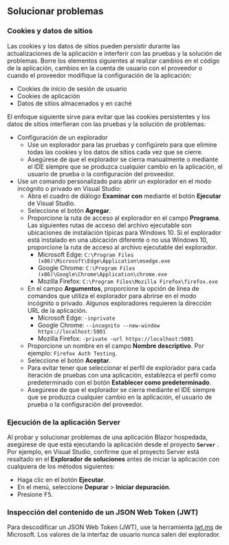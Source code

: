 ## <a name="troubleshoot"></a>Solucionar problemas

### <a name="cookies-and-site-data"></a>Cookies y datos de sitios

Las cookies y los datos de sitios pueden persistir durante las actualizaciones de la aplicación e interferir con las pruebas y la solución de problemas. Borre los elementos siguientes al realizar cambios en el código de la aplicación, cambios en la cuenta de usuario con el proveedor o cuando el proveedor modifique la configuración de la aplicación:

* Cookies de inicio de sesión de usuario
* Cookies de aplicación
* Datos de sitios almacenados y en caché

El enfoque siguiente sirve para evitar que las cookies persistentes y los datos de sitios interfieran con las pruebas y la solución de problemas:

* Configuración de un explorador
  * Use un explorador para las pruebas y configúrelo para que elimine todas las cookies y los datos de sitios cada vez que se cierre.
  * Asegúrese de que el explorador se cierra manualmente o mediante el IDE siempre que se produzca cualquier cambio en la aplicación, el usuario de prueba o la configuración del proveedor.
* Use un comando personalizado para abrir un explorador en el modo incógnito o privado en Visual Studio:
  * Abra el cuadro de diálogo **Examinar con** mediante el botón **Ejecutar** de Visual Studio.
  * Seleccione el botón **Agregar**.
  * Proporcione la ruta de acceso al explorador en el campo **Programa**. Las siguientes rutas de acceso del archivo ejecutable son ubicaciones de instalación típicas para Windows 10. Si el explorador está instalado en una ubicación diferente o no usa Windows 10, proporcione la ruta de acceso al archivo ejecutable del explorador.
    * Microsoft Edge: `C:\Program Files (x86)\Microsoft\Edge\Application\msedge.exe`
    * Google Chrome: `C:\Program Files (x86)\Google\Chrome\Application\chrome.exe`
    * Mozilla Firefox: `C:\Program Files\Mozilla Firefox\firefox.exe`
  * En el campo **Argumentos**, proporcione la opción de línea de comandos que utiliza el explorador para abrirse en el modo incógnito o privado. Algunos exploradores requieren la dirección URL de la aplicación.
    * Microsoft Edge: `-inprivate`
    * Google Chrome: `--incognito --new-window https://localhost:5001`
    * Mozilla Firefox: `-private -url https://localhost:5001`
  * Proporcione un nombre en el campo **Nombre descriptivo**. Por ejemplo: `Firefox Auth Testing`.
  * Seleccione el botón **Aceptar**.
  * Para evitar tener que seleccionar el perfil de explorador para cada iteración de pruebas con una aplicación, establezca el perfil como predeterminado con el botón **Establecer como predeterminado**.
  * Asegúrese de que el explorador se cierra mediante el IDE siempre que se produzca cualquier cambio en la aplicación, el usuario de prueba o la configuración del proveedor.

### <a name="run-the-server-app"></a>Ejecución de la aplicación Server

Al probar y solucionar problemas de una aplicación Blazor hospedada, asegúrese de que está ejecutando la aplicación desde el proyecto **`Server`** . Por ejemplo, en Visual Studio, confirme que el proyecto Server está resaltado en el **Explorador de soluciones** antes de iniciar la aplicación con cualquiera de los métodos siguientes:

* Haga clic en el botón **Ejecutar**.
* En el menú, seleccione **Depurar** > **Iniciar depuración**.
* Presione <kbd>F5</kbd>.

### <a name="inspect-the-content-of-a-json-web-token-jwt"></a>Inspección del contenido de un JSON Web Token (JWT)

Para descodificar un JSON Web Token (JWT), use la herramienta [jwt.ms](https://jwt.ms/) de Microsoft. Los valores de la interfaz de usuario nunca salen del explorador.
